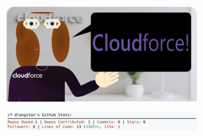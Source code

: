 <!-- 
Version 3.0.119
Built Tue Oct 22 2024 05:20:05 GMT+0000 (Coordinated Universal Time)
-->

<h1 align="center">
  <a href="https://github.com/cf-dlangston/cf-dlangston/tree/master/src" title="Click to View Source">
    <picture width="100%" alt="Dylan">
      <source media="(prefers-color-scheme: dark)" srcset="dylan-dark.svg?version=3.0.119">
      <img src="dylan-light.svg?version=3.0.119" alt="Dylan">
    </picture>
  </a>
</h1>

<div align="center">
  <picture width="100%" alt="Profile Info and Stats">
    <source media="(prefers-color-scheme: dark)" srcset="stats-dark.svg?version=3.0.119">
    <img src="stats-light.svg?version=3.0.119" alt="Profile Info and Stats">
  </picture>
</div>
